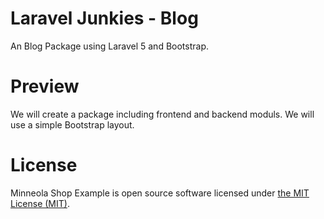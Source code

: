 # Laravel Junkies - Blog
An Blog Package using Laravel 5 and Bootstrap.


# Preview

We will create a package including frontend and backend moduls. We will use a simple Bootstrap layout.


# License

Minneola Shop Example is open source software licensed under [the MIT License (MIT)](LICENSE).
